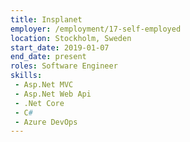 ```yaml
---
title: Insplanet
employer: /employment/17-self-employed
location: Stockholm, Sweden
start_date: 2019-01-07
end_date: present
roles: Software Engineer
skills: 
 - Asp.Net MVC
 - Asp.Net Web Api
 - .Net Core
 - C#
 - Azure DevOps
---
```

